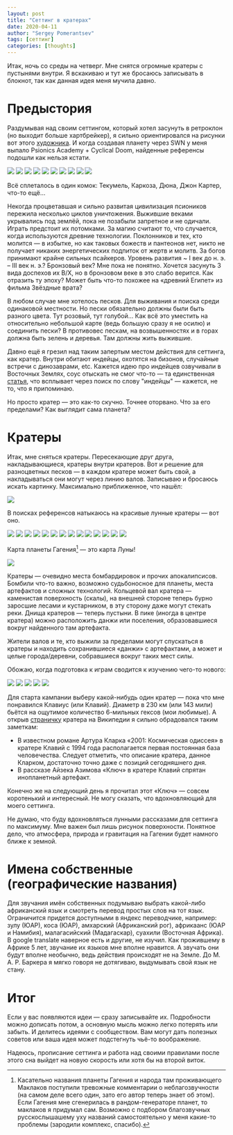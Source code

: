 ```yaml
---
layout: post
title: "Сеттинг в кратерах"
date: 2020-04-11
author: "Sergey Pomerantsev"
tags: [сеттинг]
categories: [thoughts]
---
```


Итак, ночь со среды на четверг. Мне снятся огромные кратеры с пустынями внутри. Я вскакиваю и тут же бросаюсь записывать в блокнот, так как данная идея меня мучила давно.

# Предыстория

Раздумывая над своим сеттингом, который хотел засунуть в ретроклон (но выходит больше хартбрейкер), я сильно ориентировался на рисунки вот этого [художника](https://twitter.com/nbsparth). И когда создавая планету через SWN у меня выпало Psionics Academy + Cyclical Doom, найденные референсы подошли как нельзя кстати.

![](/assets/images/setting-v-kraterah-1.jpg)
![](/assets/images/setting-v-kraterah-2.png)
![](/assets/images/setting-v-kraterah-3.png)
![](/assets/images/setting-v-kraterah-4.png)
![](/assets/images/setting-v-kraterah-5.png)
![](/assets/images/setting-v-kraterah-6.png)
![](/assets/images/setting-v-kraterah-7.png)
![](/assets/images/setting-v-kraterah-8.png)
![](/assets/images/setting-v-kraterah-9.png)
![](/assets/images/setting-v-kraterah-10.png)

Всё сплеталось в один комок: Текумель, Каркоза, Дюна, Джон Картер, что-то ещё...

Некогда процветавшая и сильно развитая цивилизация псиоников пережила несколько циклов уничтожения. Выжившие веками укрывались под землёй, пока не позабыли запретное и не одичали. Играть предстоит их потомками. За магию считают то, что случается, когда используются древние технологии. Поклонников и тех, кто молится — в избытке, но как таковых божеств и пантеонов нет, никто не получает никаких энергетических подпиток от жертв и молитв. За богов принимают крайне сильных псайкеров. Уровень развития ~ I век до н. э. – III век н. э.? Бронзовый век? Мне пока не понятно. Хочется засунуть 3 вида доспехов их B/X, но в бронзовом веке в это слабо верится. Как отразить ту эпоху? Может быть что-то похожее на «древний Египет» из фильма Звёздные врата?

В любом случае мне хотелось песков. Для выживания и поиска среди одинаковой местности. Но пески обязательно должны были быть разного цвета. Тут розовый, тут голубой... Как всё это уместить на относительно небольшой карте (ведь большую сразу я не осилю) и соединить пески? В противовес пескам, на возвышенностях и в горах должна быть зелень и деревья. Там должны жить выжившие.

Давно ещё я грезил над таким запертым местом действия для сеттинга, как кратер. Внутри обитают индейцы, охотятся на бизонов, случайные встречи с динозаврами, etc. Кажется идею про индейцев озвучивали в Восточных Землях, соус отыскать не смог что-то — та единственная [статья](http://eastern-lands.blogspot.com/2017/09/1.html), что всплывает через поиск по слову "индейцы" — кажется, не то, что я припоминаю.

Но просто кратер — это как-то скучно. Точнее оторвано. Что за его пределами? Как выглядит сама планета?

# Кратеры

Итак, мне сняться кратеры. Пересекающие друг друга, накладывающиеся, кратеры внутри кратеров. Вот и решение для разноцветных песков — в каждом кратере может быть свой, а накладываться они могут через линию валов. Записываю и бросаюсь искать картинку. Максимально приближенное, что нашёл:

![](/assets/images/setting-v-kraterah-11.jpg)

В поисках референсов натыкаюсь на красивые лунные кратеры — вот оно. 

![](/assets/images/setting-v-kraterah-12.jpg)
![](/assets/images/setting-v-kraterah-13.jpg)
![](/assets/images/setting-v-kraterah-14.jpg)
![](/assets/images/setting-v-kraterah-15.jpg)
![](/assets/images/setting-v-kraterah-16.jpg)
![](/assets/images/setting-v-kraterah-17.jpg)
![](/assets/images/setting-v-kraterah-18.jpg)
![](/assets/images/setting-v-kraterah-19.jpg)
![](/assets/images/setting-v-kraterah-20.jpg)
![](/assets/images/setting-v-kraterah-21.jpg)
![](/assets/images/setting-v-kraterah-22.jpg)
![](/assets/images/setting-v-kraterah-23.jpg)
![](/assets/images/setting-v-kraterah-24.jpg)
![](/assets/images/setting-v-kraterah-25.jpg)

Карта планеты Гагения[^1] — это карта Луны!

![](/assets/images/setting-v-kraterah-26.jpg)

Кратеры — очевидно места бомбардировок и прочих апокалипсисов. Бомбили что-то важно, возможно судьбоносное для планеты, места артефактов и сложных технологий. Кольцевой вал кратера — каменистая поверхность (скалы), на внешней стороне теперь бурно заросшие лесами и кустарником, в эту сторону даже могут стекать реки. Днища кратеров — теперь пустыни. В пике (иногда в центре кратера) можно расположить данжи или поселения, образовавшиеся вокруг найденного там артефакта.

Жители валов и те, кто выжили за пределами могут спускаться в кратеры и находить сохранившиеся «данжи» с артефактами, а может и целые города/деревни, собравшиеся вокруг таких мест силы.

Обожаю, когда подготовка к играм сводится к изучению чего-то нового:

![](/assets/images/setting-v-kraterah-27.jpg)
![](/assets/images/setting-v-kraterah-28.jpg)
![](/assets/images/setting-v-kraterah-29.jpg)
![](/assets/images/setting-v-kraterah-30.jpg)
![](/assets/images/setting-v-kraterah-31.jpg)

Для старта кампании выберу какой-нибудь один кратер — пока что мне понравился Клавиус (или Клавий). Диаметр в 230 км (или 143 мили) бьётся на ощутимое количество 6-мильных гексов (мои любимые). А открыв [страничку](https://ru.wikipedia.org/wiki/%D0%9A%D0%BB%D0%B0%D0%B2%D0%B8%D0%B9_(%D0%BB%D1%83%D0%BD%D0%BD%D1%8B%D0%B9_%D0%BA%D1%80%D0%B0%D1%82%D0%B5%D1%80)) кратера на Википедии я сильно обрадовался таким заметкам:

* В известном романе Артура Кларка «2001: Космическая одиссея» в кратере Клавий с 1994 года располагается первая постоянная база человечества. Следует отметить, что описание кратера, данное Кларком, достаточно точно даже с позиций сегодняшнего дня.
* В рассказе Айзека Азимова «Ключ» в кратере Клавий спрятан инопланетный артефакт.

Конечно же на следующий день я прочитал этот «Ключ» — совсем коротенький и интересный. Не могу сказать, что вдохновляющий для моего сеттинга.

Не думаю, что буду вдохновляться лунными рассказами для сеттинга по максимуму. Мне важен был лишь рисунок поверхности. Понятное дело, что атмосфера, природа и гравитация на Гагении будет намного ближе к земной.

# Имена собственные (географические названия)

[^1]: Касательно названия планеты Гагения и народа там проживающего Маклаков поступили тревожные комментарии о неблагозвучности (на самом деле всего один, зато его автор теперь знает об этом). Если Гагения мне сгенерилась в рандом-генераторе планет, то маклаков я придумал сам. Возможно с подбором благозвучных русскослышашему уху названий самостоятельно у меня какие-то проблемы (зародили комплекс, спасибо). 

Для звучания имён собственных подумываю выбрать какой-либо африканский язык и смотреть перевод простых слов на тот язык. Ограничится придется доступными в яндекс переводчике, например: зулу (ЮАР), коса (ЮАР), амхарский (Африканский рог), африкаанс (ЮАР и Намибия), малагасийский (Мадагаскар), суахили (Восточная Африка). В google translate наверное есть и другие, не изучил. Как прожившему в Африке 5 лет, звучание их языков мне вполне нравится. А звучать они будут вполне необычно, ведь действия происходят не на Земле. До М. А. Р. Баркера я мягко говоря не дотягиваю, выдумывать свой язык не стану.

# Итог

Если у вас появляются идеи — сразу записывайте их. Подробности можно дописать потом, а основную мысль можно легко потерять или забыть. И делитесь идеями с сообществом. Вам могут дать полезных советов или ваша идея может подстегнуть чьё-то воображение.

Надеюсь, прописание сеттинга и работа над своими правилами после этого сна выйдет на новую скорость или хотя бы на второй виток.
